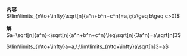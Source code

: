 **内容**  
$\lim\limits_{n\to+\infty}\sqrt[n]{a^n+b^n+c^n}=a,\;(a\geq b\geq c>0)$  
  
**解**  
$a=\sqrt[n]{a^n}<\sqrt[n]{a^n+b^n+c^n}\leq\sqrt[n]{3a^n}=a\sqrt[n]3$  
  
$\lim\limits_{n\to+\infty}a=a,\;\lim\limits_{n\to+\infty}a\sqrt[n]3=a$  
